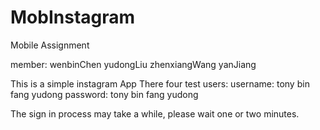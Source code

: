 # MobInstagram
Mobile Assignment

member:   wenbinChen     yudongLiu      zhenxiangWang       yanJiang

This is a simple instagram App
There four test users:
  username: tony  bin fang  yudong
  password: tony  bin fang  yudong

The sign in process may take a while, please wait one or two minutes.
